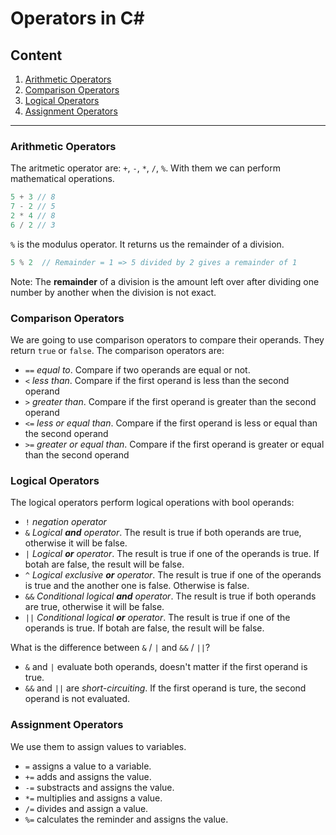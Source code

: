# Operators in C#

## Content

1. [Arithmetic Operators](#arithmetic-operators)
2. [Comparison Operators](#comparison-operators)
3. [Logical Operators](#logical-operators)
4. [Assignment Operators](#assignment-operators)

---

### Arithmetic Operators

The aritmetic operator are: `+`, `-`, `*`, `/`, `%`.
With them we can perform mathematical operations.

```csharp
5 + 3 // 8
7 - 2 // 5
2 * 4 // 8
6 / 2 // 3
```

`%` is the modulus operator. It returns us the remainder of a division. 

```csharp
5 % 2  // Remainder = 1 => 5 divided by 2 gives a remainder of 1
```


Note:
The **remainder** of a division is the amount left over after dividing one number by another when the division is not exact.


### Comparison Operators

We are going to use comparison operators to compare their operands. They return `true` or `false`.
The comparison operators are:
* `==` *equal to*. Compare if two operands are equal or not.
* `<` *less than*. Compare if the first operand is less than the second operand
* `>` *greater than*. Compare if the first operand is greater than the second operand
* `<=` *less or equal than*. Compare if the first operand is less or equal than the second operand
* `>=` *greater or equal than*. Compare if the first operand is greater or equal than the second operand

### Logical Operators

The logical operators perform logical operations with bool operands:

* `!` *negation operator*
* `&` *Logical **and** operator*. The result is true if both operands are true, otherwise it will be false.
* `|` *Logical **or** operator*. The result is true if one of the operands is true. If botah are false, the result will be false.
* `^` *Logical exclusive **or** operator*. The result is true if one of the operands is true and the another one is false. Otherwise is false.
* `&&` *Conditional logical **and** operator*. The result is true if both operands are true, otherwise it will be false.
* `||` *Conditional logical **or** operator*. The result is true if one of the operands is true. If botah are false, the result will be false.

What is the difference between `&` / `|` and `&&` / `||`? 
* `&` and `|` evaluate both operands, doesn't matter if the first operand is true.
* `&&` and `||` are *short-circuiting*. If the first operand is ture, the second operand is not evaluated.


### Assignment Operators

We use them to assign values to variables.

* `=` assigns a value to a variable.
* `+=` adds and assigns the value.
* `-=` substracts and assigns the value.
* `*=` multiplies and assigns a value.
* `/=` divides and assign a value.
* `%=` calculates the reminder and assigns the value.
